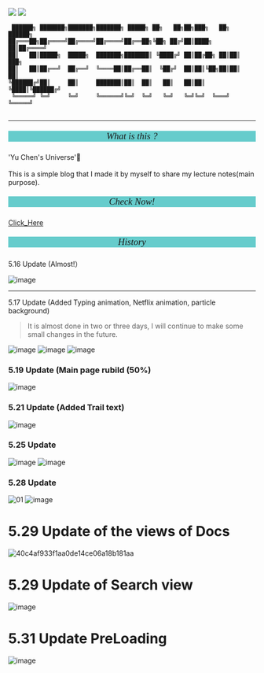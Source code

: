 [![](https://img.shields.io/badge/Mozilla%20Public%20License-2.0-rgb(27%2C181%2C214))](https://www.mozilla.org/en-US/MPL/2.0/)    [![](https://img.shields.io/badge/BLOG-OFFSAYING-%23d40749)](https://offsaying.github.io)

```
 ██████╗ ███████╗███████╗███████╗ █████╗ ██╗   ██╗██╗███╗   ██╗ ██████╗ 
██╔═══██╗██╔════╝██╔════╝██╔════╝██╔══██╗╚██╗ ██╔╝██║████╗  ██║██╔════╝ 
██║   ██║█████╗  █████╗  ███████╗███████║ ╚████╔╝ ██║██╔██╗ ██║██║  ███╗
██║   ██║██╔══╝  ██╔══╝  ╚════██║██╔══██║  ╚██╔╝  ██║██║╚██╗██║██║   ██║
╚██████╔╝██║     ██║     ███████║██║  ██║   ██║   ██║██║ ╚████║╚██████╔╝
 ╚═════╝ ╚═╝     ╚═╝     ╚══════╝╚═╝  ╚═╝   ╚═╝   ╚═╝╚═╝  ╚═══╝ ╚═════╝ 
                                                                      
```                                                                        
___


##### <p style='text-align:center;font-size:19px;font-family:Monaco;font-weight:1;background-color:#66cccc;vertical-align:middle;padding:0px;margin-top:0px'>What is this ?</p>

'Yu Chen's Universe'🤞<br><br>
This is a simple blog that I made it by myself to share my lecture notes(main purpose).
<br>


##### <p style='text-align:center;font-size:19px;font-family:Monaco;font-weight:1;background-color:#66cccc;vertical-align:middle;padding:0px;margin-top:0px'>Check Now!</p>

[Click_Here](offsaying.github.io)


##### <p style='text-align:center;font-size:19px;font-family:Monaco;font-weight:1;background-color:#66cccc;vertical-align:middle;padding:0px;margin-top:0px'>History</p>

5.16 Update (Almost!）

![image](https://github.com/Offsaying/Offsaying.github.io/assets/120654757/b21ab479-eb6e-4a6c-b6c2-d838d21b96fd)
___

5.17 Update (Added Typing animation, Netflix animation, particle background)

>It is almost done in two or three days, I will continue to make some small changes in the future.

![image](https://github.com/Offsaying/Offsaying.github.io/assets/120654757/7192c9fa-eb50-448e-b9e0-81c7f96b028e)
![image](https://github.com/Offsaying/Offsaying.github.io/assets/120654757/d6ba7ae8-d585-4145-a098-9faf2e777c41)
![image](https://github.com/Offsaying/Offsaying.github.io/assets/120654757/cdd06291-8edd-4961-ab9c-b9af9084248a)

### 5.19 Update (Main page rubild (50%)

![image](https://github.com/Offsaying/offsaying.github.io/assets/120654757/12db1be4-ac9a-4de4-a1c1-0f66db55eb19)

### 5.21 Update (Added Trail text)

![image](https://github.com/Offsaying/offsaying.github.io/assets/120654757/ebf7feea-342c-477b-ac64-92c743b00d1c)

### 5.25 Update 

![image](https://github.com/Offsaying/offsaying.github.io/assets/120654757/0a2fb379-83f5-4c19-8d4b-1680a6d4828e)
![image](https://github.com/Offsaying/offsaying.github.io/assets/120654757/a3276b55-8189-424f-9384-84af1ed5b90f)

### 5.28 Update

![01](https://github.com/Offsaying/offsaying.github.io/assets/120654757/ea7efaec-ab00-4292-ba64-0c3d2d5453f9)
![image](https://github.com/Offsaying/offsaying.github.io/assets/120654757/fb4c3ba9-a9f9-4d80-9a74-63679d4c24f6)

# 5.29 Update of the views of Docs

![40c4af933f1aa0de14ce06a18b181aa](https://github.com/offsaying/offsaying.github.io/assets/120654757/2f30f897-b5f5-4905-bb20-99b3c3ad9aec)

# 5.29 Update of Search view
![image](https://github.com/offsaying/offsaying.github.io/assets/120654757/aafc3147-8bae-4a4c-ba06-f1ac47db36a5)

# 5.31 Update PreLoading
![image](https://github.com/offsaying/offsaying.github.io/assets/120654757/bf9fef4b-0ca4-4a76-bf34-442ac8c6178a)




